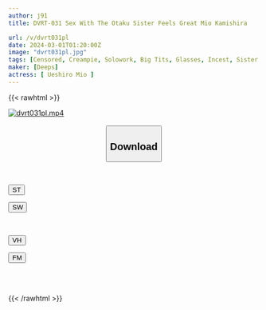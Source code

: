 ```yaml
---
author: j91
title: DVRT-031 Sex With The Otaku Sister Feels Great Mio Kamishira

url: /v/dvrt031pl
date: 2024-03-01T01:20:00Z
image: "dvrt031pl.jpg"
tags: [Censored, Creampie, Solowork, Big Tits, Glasses, Incest, Sister	]
maker: [Deeps]
actress: [ Ueshiro Mio ]
---
```



{{< rawhtml >}}

<div class="video" data-videoid="DX3zeoqoAPhkjmR">
    <a href="javascript:;">
        <img src="/v/dvrt031pl/dvrt031pl.jpg" width="WIDTH" height="HEIGHT" alt="dvrt031pl.mp4" loading="lazy">
    </a>
</div>

<script type="text/javascript" src="https://j91.asia/asset/on-demand-st.js"></script>

<br>
  <link rel="stylesheet" href="https://j91.asia/asset/bs5.css">
  
  <center>
  <button class="btn btn-primary" type="button" data-bs-toggle="collapse" data-bs-target=".multi-collapse" aria-expanded="false" aria-controls="multiCollapseExample1 multiCollapseExample2"><h2>Download</h2></button></center>
</p>
<div class="row">
  <div class="col">
    <div class="collapse multi-collapse" id="multiCollapseExample1">
      <div class="card card-body">
	      	      <br>
<div class="buttons">  
<p><a href="https://streamtape.to/v/DX3zeoqoAPhkjmR" target="_blank"><button class="btn-hover color-3"><i class="fa fa-download"></i> ST</button></a></p>
<p><a href="https://cdnwish.com/nroycxpgeh46" target="_blank"><button class="btn-hover color-2"><i class="fa fa-download"></i> SW</button></a></p></div>
    </div>
  </div>
</div>
  <div class="col">
    <div class="collapse multi-collapse" id="multiCollapseExample2">
      <div class="card card-body">
	      <br>
<div class="buttons">
<p><a href="https://vidhidepro.com/f/hdoczijslzos"><button class="btn-hover color-9"><i class="fa fa-download"></i> VH</button></a></p>
<p><a href="https://filemoon.sx/d/r4vq6y7es87l"><button class="btn-hover color-8"><i class="fa fa-download"></i> FM</button></a></p></div>
<br><br>
      </div>
    </div>
  </div>
</div>

{{< /rawhtml >}}
